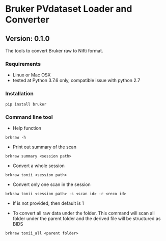 # Bruker PVdataset Loader and Converter
## Version: 0.1.0

The tools to convert Bruker raw to Nifti format.

### Requirements
- Linux or Mac OSX
- tested at Python 3.7.6 only, compatible issue with python 2.7

### Installation
```angular2html
pip install bruker
```

### Command line tool
- Help function
```angular2html
brkraw -h
```

- Print out summary of the scan
```angular2html
brkraw summary <session path>
```

- Convert a whole session
```angular2html
brkraw tonii <session path>
```

- Convert only one scan in the session
```angular2html
brkraw tonii <session path> -s <scan id> -r <reco id>
```

- If <reco id> is not provided, then default is 1

- To convert all raw data under the folder. This command will scan all folder under the parent folder and the derived file will be structured as BIDS
```angular2html
brkraw tonii_all <parent folder>
```